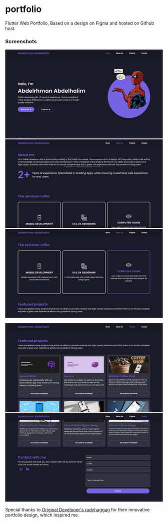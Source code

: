 # portfolio

Flutter Web Portfolio, Based on a design on Figma and hosted on Github host.

### Screenshots

![Screenshot](./assets/previews/home_preview1.png)
![Screenshot](./assets/previews/about_preview.png)
![Screenshot](./assets/previews/home_preview.png)

![Screenshot](./assets/previews/projects_one_preview.png)
![Screenshot](./assets/previews/contact_preview.png)


Special thanks to [Original Developer's radyhaggag](https://github.com/radyhaggag) for their innovative portfolio design, which inspired me.

